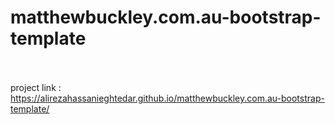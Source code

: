# matthewbuckley.com.au-bootstrap-template
<br><br>
project link : https://alirezahassanieghtedar.github.io/matthewbuckley.com.au-bootstrap-template/